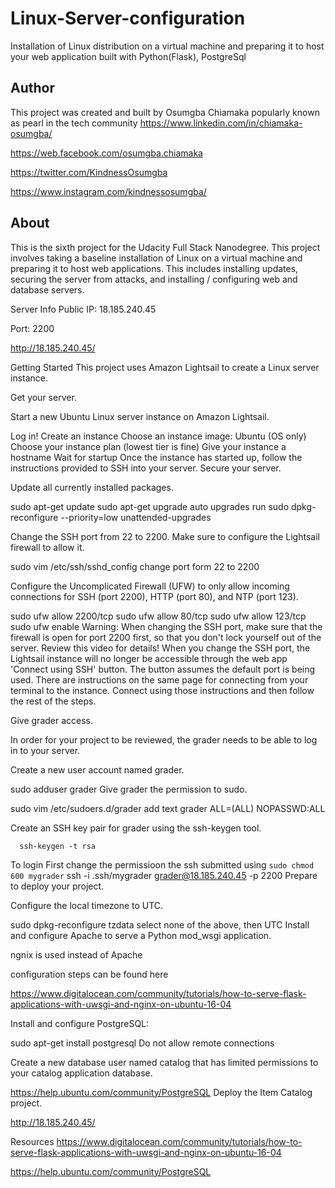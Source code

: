 # Linux-Server-configuration
Installation of Linux distribution on a virtual machine and preparing it to host your web application built with Python(Flask), PostgreSql

## Author
This project was created and built by Osumgba Chiamaka popularly known as pearl in the tech community
https://www.linkedin.com/in/chiamaka-osumgba/ 

https://web.facebook.com/osumgba.chiamaka

https://twitter.com/KindnessOsumgba

https://www.instagram.com/kindnessosumgba/

## About
This is the sixth project for the Udacity Full Stack Nanodegree. This project involves taking a baseline installation of Linux on a virtual machine and preparing it to host web applications. This includes installing updates, securing the server from attacks, and installing / configuring web and database servers.

Server Info
Public IP: 18.185.240.45

Port: 2200

http://18.185.240.45/

Getting Started
This project uses Amazon Lightsail to create a Linux server instance.

Get your server.

Start a new Ubuntu Linux server instance on Amazon Lightsail.

Log in!
Create an instance
Choose an instance image: Ubuntu (OS only)
Choose your instance plan (lowest tier is fine)
Give your instance a hostname
Wait for startup
Once the instance has started up, follow the instructions provided to SSH into your server.
Secure your server.

Update all currently installed packages.

  sudo apt-get update
  sudo apt-get upgrade
auto upgrades run sudo dpkg-reconfigure --priority=low unattended-upgrades

Change the SSH port from 22 to 2200. Make sure to configure the Lightsail firewall to allow it.

  sudo vim /etc/ssh/sshd_config
change port form 22 to 2200

Configure the Uncomplicated Firewall (UFW) to only allow incoming connections for SSH (port 2200), HTTP (port 80), and NTP (port 123).

  sudo ufw allow 2200/tcp
  sudo ufw allow 80/tcp
  sudo ufw allow 123/tcp
  sudo ufw enable
Warning: When changing the SSH port, make sure that the firewall is open for port 2200 first, so that you don't lock yourself out of the server. Review this video for details! When you change the SSH port, the Lightsail instance will no longer be accessible through the web app 'Connect using SSH' button. The button assumes the default port is being used. There are instructions on the same page for connecting from your terminal to the instance. Connect using those instructions and then follow the rest of the steps.

Give grader access.

In order for your project to be reviewed, the grader needs to be able to log in to your server.

Create a new user account named grader.

  sudo adduser grader
Give grader the permission to sudo.

  sudo vim /etc/sudoers.d/grader
add text grader ALL=(ALL) NOPASSWD:ALL

Create an SSH key pair for grader using the ssh-keygen tool.

      ssh-keygen -t rsa
      
  To login
  First change the permissioon the ssh submitted using `` sudo chmod 600 mygrader ``
      ssh -i .ssh/mygrader grader@18.185.240.45 -p 2200
Prepare to deploy your project.

Configure the local timezone to UTC.

  sudo dpkg-reconfigure tzdata
select none of the above, then UTC
Install and configure Apache to serve a Python mod_wsgi application.

ngnix is used instead of Apache

configuration steps can be found here

https://www.digitalocean.com/community/tutorials/how-to-serve-flask-applications-with-uwsgi-and-nginx-on-ubuntu-16-04

Install and configure PostgreSQL:

  sudo apt-get install postgresql
Do not allow remote connections

Create a new database user named catalog that has limited permissions to your catalog application database.

 https://help.ubuntu.com/community/PostgreSQL
Deploy the Item Catalog project.

http://18.185.240.45/

Resources
https://www.digitalocean.com/community/tutorials/how-to-serve-flask-applications-with-uwsgi-and-nginx-on-ubuntu-16-04

https://help.ubuntu.com/community/PostgreSQL

